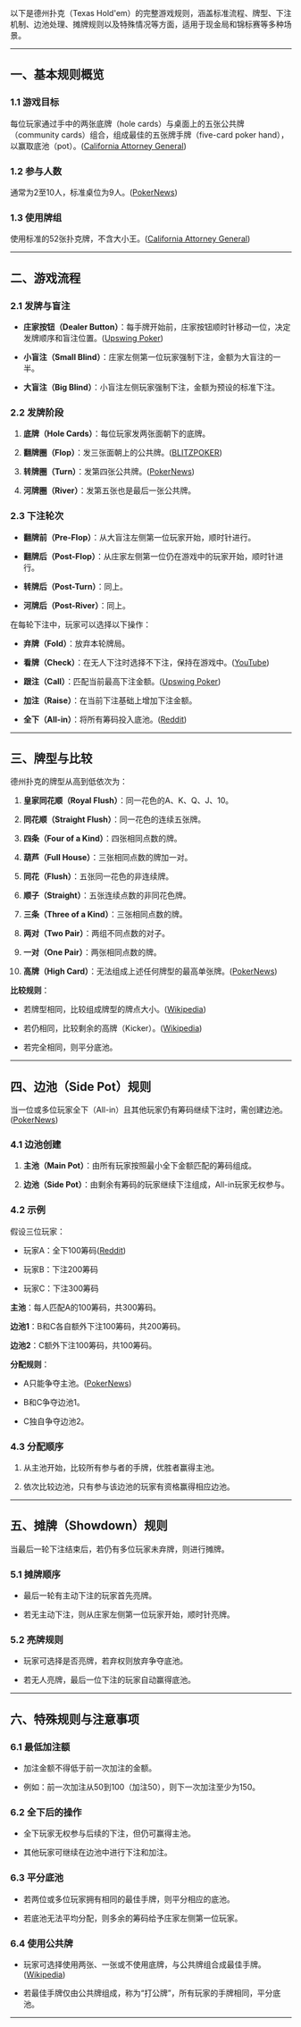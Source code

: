 以下是德州扑克（Texas Hold'em）的完整游戏规则，涵盖标准流程、牌型、下注机制、边池处理、摊牌规则以及特殊情况等方面，适用于现金局和锦标赛等多种场景。

---

## 一、基本规则概览

### 1.1 游戏目标

每位玩家通过手中的两张底牌（hole cards）与桌面上的五张公共牌（community cards）组合，组成最佳的五张牌手牌（five-card poker hand），以赢取底池（pot）。([California Attorney General][1])

### 1.2 参与人数

通常为2至10人，标准桌位为9人。([PokerNews][2])

### 1.3 使用牌组

使用标准的52张扑克牌，不含大小王。([California Attorney General][1])

---

## 二、游戏流程

### 2.1 发牌与盲注

* **庄家按钮（Dealer Button）**：每手牌开始前，庄家按钮顺时针移动一位，决定发牌顺序和盲注位置。([Upswing Poker][3])

* **小盲注（Small Blind）**：庄家左侧第一位玩家强制下注，金额为大盲注的一半。

* **大盲注（Big Blind）**：小盲注左侧玩家强制下注，金额为预设的标准下注。

### 2.2 发牌阶段

1. **底牌（Hole Cards）**：每位玩家发两张面朝下的底牌。

2. **翻牌圈（Flop）**：发三张面朝上的公共牌。([BLITZPOKER][4])

3. **转牌圈（Turn）**：发第四张公共牌。([PokerNews][2])

4. **河牌圈（River）**：发第五张也是最后一张公共牌。

### 2.3 下注轮次

* **翻牌前（Pre-Flop）**：从大盲注左侧第一位玩家开始，顺时针进行。

* **翻牌后（Post-Flop）**：从庄家左侧第一位仍在游戏中的玩家开始，顺时针进行。

* **转牌后（Post-Turn）**：同上。

* **河牌后（Post-River）**：同上。

在每轮下注中，玩家可以选择以下操作：

* **弃牌（Fold）**：放弃本轮牌局。

* **看牌（Check）**：在无人下注时选择不下注，保持在游戏中。([YouTube][5])

* **跟注（Call）**：匹配当前最高下注金额。([Upswing Poker][3])

* **加注（Raise）**：在当前下注基础上增加下注金额。

* **全下（All-in）**：将所有筹码投入底池。([Reddit][6])

---

## 三、牌型与比较

德州扑克的牌型从高到低依次为：

1. **皇家同花顺（Royal Flush）**：同一花色的A、K、Q、J、10。

2. **同花顺（Straight Flush）**：同一花色的连续五张牌。

3. **四条（Four of a Kind）**：四张相同点数的牌。

4. **葫芦（Full House）**：三张相同点数的牌加一对。

5. **同花（Flush）**：五张同一花色的非连续牌。

6. **顺子（Straight）**：五张连续点数的非同花色牌。

7. **三条（Three of a Kind）**：三张相同点数的牌。

8. **两对（Two Pair）**：两组不同点数的对子。

9. **一对（One Pair）**：两张相同点数的牌。

10. **高牌（High Card）**：无法组成上述任何牌型的最高单张牌。([PokerNews][2])

**比较规则**：

* 若牌型相同，比较组成牌型的牌点大小。([Wikipedia][7])

* 若仍相同，比较剩余的高牌（Kicker）。([Wikipedia][7])

* 若完全相同，则平分底池。

---

## 四、边池（Side Pot）规则

当一位或多位玩家全下（All-in）且其他玩家仍有筹码继续下注时，需创建边池。([PokerNews][8])

### 4.1 边池创建

1. **主池（Main Pot）**：由所有玩家按照最小全下金额匹配的筹码组成。

2. **边池（Side Pot）**：由剩余有筹码的玩家继续下注组成，All-in玩家无权参与。

### 4.2 示例

假设三位玩家：

* 玩家A：全下100筹码([Reddit][6])

* 玩家B：下注200筹码

* 玩家C：下注300筹码

**主池**：每人匹配A的100筹码，共300筹码。

**边池1**：B和C各自额外下注100筹码，共200筹码。

**边池2**：C额外下注100筹码，共100筹码。

**分配规则**：

* A只能争夺主池。([PokerNews][8])

* B和C争夺边池1。

* C独自争夺边池2。

### 4.3 分配顺序

1. 从主池开始，比较所有参与者的手牌，优胜者赢得主池。

2. 依次比较边池，只有参与该边池的玩家有资格赢得相应边池。

---

## 五、摊牌（Showdown）规则

当最后一轮下注结束后，若仍有多位玩家未弃牌，则进行摊牌。

### 5.1 摊牌顺序

* 最后一轮有主动下注的玩家首先亮牌。

* 若无主动下注，则从庄家左侧第一位玩家开始，顺时针亮牌。

### 5.2 亮牌规则

* 玩家可选择是否亮牌，若弃权则放弃争夺底池。

* 若无人亮牌，最后一位下注的玩家自动赢得底池。

---

## 六、特殊规则与注意事项

### 6.1 最低加注额

* 加注金额不得低于前一次加注的金额。

* 例如：前一次加注从50到100（加注50），则下一次加注至少为150。

### 6.2 全下后的操作

* 全下玩家无权参与后续的下注，但仍可赢得主池。

* 其他玩家可继续在边池中进行下注和加注。

### 6.3 平分底池

* 若两位或多位玩家拥有相同的最佳手牌，则平分相应的底池。

* 若底池无法平均分配，则多余的筹码给予庄家左侧第一位玩家。

### 6.4 使用公共牌

* 玩家可选择使用两张、一张或不使用底牌，与公共牌组合成最佳手牌。([Wikipedia][9])

* 若最佳手牌仅由公共牌组成，称为“打公牌”，所有玩家的手牌相同，平分底池。

---

[1]: https://oag.ca.gov/sites/all/files/agweb/pdfs/gambling/BGC_texas.pdf?utm_source=chatgpt.com "[PDF] 2016 Revision- Texas Hold 'Em RULES"
[2]: https://www.pokernews.com/poker-rules/texas-holdem.htm?utm_source=chatgpt.com "How to Play Texas Hold'em Poker: Holdem Rules & Hands"
[3]: https://upswingpoker.com/poker-rules/texas-holdem-rules/?utm_source=chatgpt.com "How to Play Texas Hold'em | Poker Rules"
[4]: https://www.blitzpoker.com/blogs/how-does-a-side-pot-work-in-poker/?utm_source=chatgpt.com "How Does a Side Pot Work in Poker - BLITZPOKER"
[5]: https://www.youtube.com/watch?v=B5AN8CWscgg&utm_source=chatgpt.com "How to Play Texas Hold'em - Rules, Strategy and Where to Play"
[6]: https://www.reddit.com/r/NoStupidQuestions/comments/1dtfcce/how_to_calculate_texas_he_poker_pots/?utm_source=chatgpt.com "How to calculate Texas HE poker pots? : r/NoStupidQuestions - Reddit"
[7]: https://es.wikipedia.org/wiki/Texas_hold_%27em?utm_source=chatgpt.com "Texas hold 'em"
[8]: https://www.pokernews.com/pokerterms/side-pot.htm?utm_source=chatgpt.com "What is a Side Pot in Poker? - PokerNews"
[9]: https://en.wikipedia.org/wiki/Texas_hold_%27em?utm_source=chatgpt.com "Texas hold 'em - Wikipedia"
